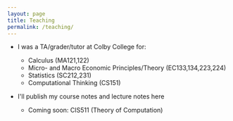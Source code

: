 ```yaml
---
layout: page
title: Teaching
permalink: /teaching/
---
```


* I was a TA/grader/tutor at Colby College for:
	- Calculus (MA121,122)
	- Micro- and Macro Economic Principles/Theory (EC133,134,223,224)
	- Statistics (SC212,231)
	- Computational Thinking (CS151)

* I'll publish my course notes and lecture notes here
	- Coming soon: CIS511 (Theory of Computation)

